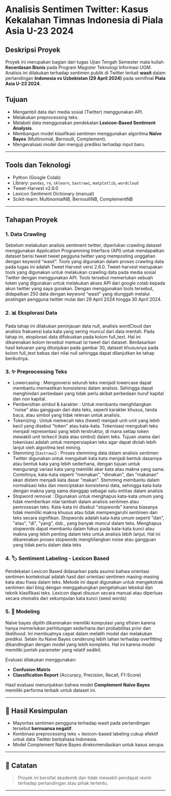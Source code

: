 
# Analisis Sentimen Twitter: Kasus Kekalahan Timnas Indonesia di Piala Asia U-23 2024

## Deskripsi Proyek
Proyek ini merupakan bagian dari tugas Ujian Tengah Semester mata kuliah **Kecerdasan Bisnis** pada Program Magister Teknologi Informasi UGM. Analisis ini dilakukan terhadap sentimen publik di Twitter terkait **wasit** dalam pertandingan **Indonesia vs Uzbekistan (29 April 2024)** pada semifinal **Piala Asia U-23 2024**.

## Tujuan
- Mengambil data dari media sosial (Twitter) menggunakan API.
- Melakukan preprocessing teks.
- Melabeli data menggunakan pendekatan **Lexicon-Based Sentiment Analysis**.
- Membangun model klasifikasi sentimen menggunakan algoritma **Naïve Bayes** (Multinomial, Bernoulli, Complement).
- Mengevaluasi model dan menguji prediksi terhadap input baru.

---

## Tools dan Teknologi
- Python (Google Colab)
- Library: `pandas`, `re`, `sklearn`, `Sastrawi`, `matplotlib`, `wordcloud`
- Tweet-Harvest v2.6.0
- Lexicon Sentiment Dictionary (manual)
- Scikit-learn: MultinomialNB, BernoulliNB, ComplementNB

---

## Tahapan Proyek

### 1. Data Crawling
Sebelum melakukan analisis sentiment twitter, diperlukan crawling dataset menggunakan Application Programming Interface (API) untuk mendapatkan dataset berisi tweet tweet pegguna twitter yang memposting unggahan dengan keyword “wasit”. Tools yang digunakan dalam proses crawling data pada tugas ini adalah Tweet Harvest versi 2.6.0. Tweet-harvest merupakan tools yang digunakan untuk melakukan crawling data pada media sosial Twitter dengan menggunakan API. Tools tersebut memerlukan sebuah token yang digunakan untuk melakukan akses API dari google colab kepada akun twitter yang saya gunakan. Dengan menggunakan tools tersebut, didapatkan 250 data dengan keyword “wasit” yang diunggah melalui postingan pengguna twitter mulai dari 29 April 2024 hingga 30 April 2024.

### 2. 📊 Eksplorasi Data
Pada tahap ini dilakukan peninjauan data null, analisis wordCloud dan analisis frakuensi kata kata yang sering muncul dari data mentah. Pada tahap ini, eksplorasi data difokuskan pada kolom full_text. Hal ini dikarenakan kolom tersebut memuat isi tweet dari dataset. Berdasarkan hasil keluaran yang ditunjukan pada gambar 30, dataset khususnya pada kolom full_text bebas dari nilai null sehingga dapat dilanjutkan ke tahap berikutnya.

### 3. ✨ Preprocessing Teks
- Lowercasing : Mengonversi seluruh teks menjadi lowercase dapat membantu memastikan konsistensi dalam analisis. Sehingga dapat menghindari perbedaan yang tidak perlu akibat perbedaan huruf kapital dan non kapital.
- Pembersihan simbol & karakter : Untuk membantu menghilangkan "noise" atau gangguan dari data teks, seperti karakter khusus, tanda baca, atau simbol yang tidak relevan untuk analisis.
- Tokenizing : Untuk memecah teks (tweet) menjadi unit-unit yang lebih kecil yang disebut "token" atau kata-kata. Tokenisasi mengubah teks menjadi representasi yang lebih terstruktur, di mana setiap token mewakili unit terkecil (kata atau simbol) dalam teks. Tujuan utama dari tokenisasi adalah untuk mempersiapkan teks agar dapat diolah lebih lanjut oleh algoritma text mining.
- Stemming (`Sastrawi`) : Proses stemming data dalam analisis sentimen Twitter digunakan untuk mengubah kata kata menjadi bentuk dasarnya atau bentuk kata yang lebih sederhana, dengan tujuan untuk mengurangi variasi kata yang memiliki akar kata atau makna yang sama. Contohnya, kata-kata seperti "memakan", "dimakan", dan "makanan" akan distem menjadi kata dasar "makan". Stemming membantu dalam normalisasi teks dan menciptakan konsistensi data, sehingga kata kata dengan makna yang sama dianggap sebagai satu entitas dalam analisis
- Stopword removal : Digunakan untuk menghapus kata-kata umum yang tidak memberikan nilai tambah dalam analisis sentimen atau pemrosesan teks. Kata-kata ini disebut "stopwords" karena biasanya tidak memiliki makna khusus atau tidak mempengaruhi sentimen dari teks secara signifikan. Stopwords adalah kata-kata umum seperti "dan", "atau", "di", "yang", dsb., yang banyak muncul dalam teks. Menghapus stopwords dapat membantu dalam fokus pada kata-kata kunci atau makna yang lebih penting dalam teks untuk analisis lebih lanjut. Hal ini dikarenakan proses stopwords menghilangkan noise atau gangguan yang tidak perlu dalam data teks

### 4. 🏷️ Sentiment Labeling - Lexicon Based
Pendekatan Lexicon Based didasarkan pada asumsi bahwa orientasi sentimen kontekstual adalah hasil dari orientasi sentimen masing-masing kata atau frasa dalam teks. Metode ini dapat digunakan untuk mengekstrak sentimen dari blog dengan menggabungkan pengetahuan leksikal dan teknik klasifikasi teks. Lexicon dapat disusun secara manual atau diperluas secara otomatis dari sekumpulan kata kunci (seed words)

### 5. 🤖 Modeling
Naïve bayes dipilih dikarenakan memiliki komputasi yang efisien karena hanya memerlukan perhitungan sederhana dari probabilitas prior dan likelihood. Ini membuatnya cepat dalam melatih model dan melakukan prediksi. Selain itu Naive Bayes cenderung lebih tahan terhadap overfitting dibandingkan dengan model yang lebih kompleks. Hal ini karena model memiliki jumlah parameter yang relatif sedikit.

Evaluasi dilakukan menggunakan:
- **Confusion Matrix**
- **Classification Report** (Accuracy, Precision, Recall, F1-Score)

Hasil evaluasi menunjukkan bahwa model **Complement Naïve Bayes** memiliki performa terbaik untuk dataset ini.

---

## 🧾 Hasil Kesimpulan
- Mayoritas sentimen pengguna terhadap wasit pada pertandingan tersebut **bernuansa negatif**.
- Kombinasi preprocessing teks + lexicon-based labeling cukup efektif untuk data Twitter berbahasa Indonesia.
- Model Complement Naïve Bayes direkomendasikan untuk kasus serupa.

---

## 📌 Catatan
> Proyek ini bersifat akademik dan tidak mewakili pendapat resmi terhadap pertandingan atau pihak tertentu.

---
